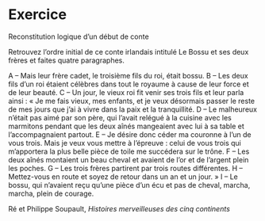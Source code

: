 # Exercice

Reconstitution logique d’un début de conte
 
Retrouvez l’ordre initial de ce conte irlandais intitulé Le Bossu et ses deux frères et faites quatre paragraphes.
 
A – Mais leur frère cadet, le troisième fils du roi, était bossu.
B – Les deux fils d’un roi étaient célèbres dans tout le royaume à cause de leur force et de leur beauté.
C – Un jour, le vieux roi fit venir ses trois fils et leur parla ainsi :
« Je me fais vieux, mes enfants, et je veux désormais passer le reste de mes jours que j’ai à vivre dans la paix et la tranquillité.
D – Le malheureux n’était pas aimé par son père, qui l’avait relégué à la cuisine avec les marmitons pendant que les deux aînés mangeaient avec lui à sa table et l’accompagnaient partout.
E – Je désire donc céder ma couronne à l’un de vous trois. Mais je veux vous mettre à l’épreuve : celui de vous trois qui m’apportera la plus belle pièce de toile me succédera sur le trône.
F – Les deux aînés montaient un beau cheval et avaient de l’or et de l’argent plein les poches.
G – Les trois frères partirent par trois routes différentes.
H – Mettez-vous en route et soyez de retour dans un an et un jour. »
I – Le bossu, qui n’avaient reçu qu’une pièce d’un écu et pas de cheval, marcha, marcha, plein de courage.
 
Ré et Philippe Soupault, *Histoires merveilleuses des cinq continents*